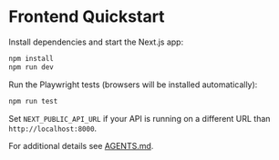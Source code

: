 # Frontend Quickstart

Install dependencies and start the Next.js app:

```bash
npm install
npm run dev
```

Run the Playwright tests (browsers will be installed automatically):

```bash
npm run test
```

Set `NEXT_PUBLIC_API_URL` if your API is running on a different URL than `http://localhost:8000`.

For additional details see [AGENTS.md](./AGENTS.md).
